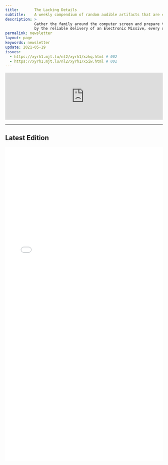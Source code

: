 ```yaml
---
title:       The Lacking Details
subtitle:    A weekly compendium of random audible artifacts that are considered quite good.
description: >
             Gather the family around the computer screen and prepare to be entertained for hours
             by the reliable delivery of an Electronic Missive, every seven days!
permalink: newsletter
layout: page
keywords: newsletter
update: 2021-05-19
issues:
  - https://xyrh1.mjt.lu/nl2/xyrh1/xzkq.html # 002
  - https://xyrh1.mjt.lu/nl2/xyrh1/x5iw.html # 001
---
```


<iframe class="mj-w-res-iframe" frameborder="0" scrolling="no" marginheight="0" marginwidth="0" src="https://app.mailjet.com/widget/iframe/6Foe/Je5" width="100%"></iframe>

<script type="text/javascript" src="https://app.mailjet.com/statics/js/iframeResizer.min.js"></script>

<hr/>

## Latest Edition

<iframe frameborder="0" marginheight="0" marginwidth="0" src="{{ page.issues[0] }}" width="100%" height="1000"></iframe>